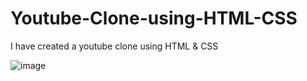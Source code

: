 # Youtube-Clone-using-HTML-CSS
I have created a youtube clone using HTML &amp; CSS

![image](https://user-images.githubusercontent.com/64340655/219959815-40303e01-fbd9-4a05-aaeb-08a6a626b393.png)
